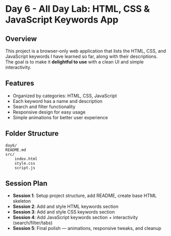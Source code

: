# Day 6 - All Day Lab: HTML, CSS & JavaScript Keywords App

## Overview
This project is a browser-only web application that lists the HTML, CSS, and JavaScript keywords I have learned so far, along with their descriptions. The goal is to make it **delightful to use** with a clean UI and simple interactivity.

## Features
- Organized by categories: HTML, CSS, JavaScript
- Each keyword has a name and description
- Search and filter functionality
- Responsive design for easy usage
- Simple animations for better user experience

## Folder Structure
    day6/
    README.md
    src/
        index.html
        style.css
        script.js

## Session Plan
- **Session 1**: Setup project structure, add README, create base HTML skeleton
- **Session 2**: Add and style HTML keywords section
- **Session 3**: Add and style CSS keywords section
- **Session 4**: Add JavaScript keywords section + interactivity (search/filter/tabs)
- **Session 5**: Final polish — animations, responsive tweaks, and cleanup